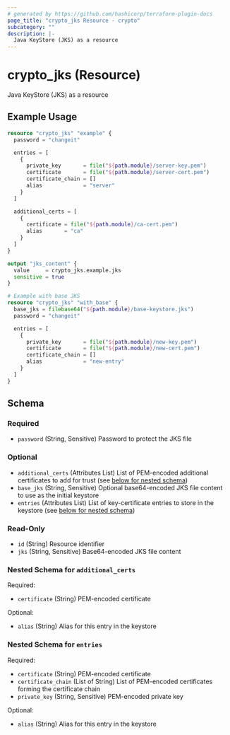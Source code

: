 ```yaml
---
# generated by https://github.com/hashicorp/terraform-plugin-docs
page_title: "crypto_jks Resource - crypto"
subcategory: ""
description: |-
  Java KeyStore (JKS) as a resource
---
```


# crypto_jks (Resource)

Java KeyStore (JKS) as a resource

## Example Usage

```terraform
resource "crypto_jks" "example" {
  password = "changeit"

  entries = [
    {
      private_key       = file("${path.module}/server-key.pem")
      certificate       = file("${path.module}/server-cert.pem")
      certificate_chain = []
      alias             = "server"
    }
  ]

  additional_certs = [
    {
      certificate = file("${path.module}/ca-cert.pem")
      alias       = "ca"
    }
  ]
}

output "jks_content" {
  value     = crypto_jks.example.jks
  sensitive = true
}

# Example with base JKS
resource "crypto_jks" "with_base" {
  base_jks = filebase64("${path.module}/base-keystore.jks")
  password = "changeit"

  entries = [
    {
      private_key       = file("${path.module}/new-key.pem")
      certificate       = file("${path.module}/new-cert.pem")
      certificate_chain = []
      alias             = "new-entry"
    }
  ]
}
```

<!-- schema generated by tfplugindocs -->
## Schema

### Required

- `password` (String, Sensitive) Password to protect the JKS file

### Optional

- `additional_certs` (Attributes List) List of PEM-encoded additional certificates to add for trust (see [below for nested schema](#nestedatt--additional_certs))
- `base_jks` (String, Sensitive) Optional base64-encoded JKS file content to use as the initial keystore
- `entries` (Attributes List) List of key-certificate entries to store in the keystore (see [below for nested schema](#nestedatt--entries))

### Read-Only

- `id` (String) Resource identifier
- `jks` (String, Sensitive) Base64-encoded JKS file content

<a id="nestedatt--additional_certs"></a>
### Nested Schema for `additional_certs`

Required:

- `certificate` (String) PEM-encoded certificate

Optional:

- `alias` (String) Alias for this entry in the keystore


<a id="nestedatt--entries"></a>
### Nested Schema for `entries`

Required:

- `certificate` (String) PEM-encoded certificate
- `certificate_chain` (List of String) List of PEM-encoded certificates forming the certificate chain
- `private_key` (String, Sensitive) PEM-encoded private key

Optional:

- `alias` (String) Alias for this entry in the keystore
